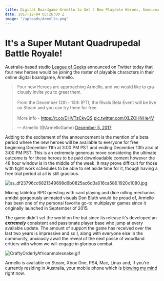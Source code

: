 ```yaml
---
title: Digital Boardgame Armello to Get 4 New Playable Heroes, Announces Beta
date: 2017-12-04 03:26:00 Z
image: "/uploads/Armello.png"
---
```


# It's a Super Mutant Quadrupedal Battle Royale! 

Australia-based studio [League of Geeks](http://leagueofgeeks.com/) announced on Twitter today that four new heroes would be joining the roster of playable characters in their online digital boardgame, Armello. 

 <blockquote class="twitter-tweet" data-lang="en"><p lang="en" dir="ltr">Four new Heroes are approaching Armello, and we would like to graciously invite you to greet them.<br><br>From the December 12th - 13th (PT), the Rivals Beta Event will be live on Steam and you can try them for free.<br><br>More info - <a href="https://t.co/DHVTzCkvQS">https://t.co/DHVTzCkvQS</a> <a href="https://t.co/XLZOHNHe4V">pic.twitter.com/XLZOHNHe4V</a></p>&mdash; Armello (@ArmelloGame) <a href="https://twitter.com/ArmelloGame/status/937847835533369345?ref_src=twsrc%5Etfw">December 5, 2017</a></blockquote>
<script async src="https://platform.twitter.com/widgets.js" charset="utf-8"></script>

Adding to the excitement of the announcement is the mention of a beta period where the new heroes will be available to everyone for free beginning December 11th at 3:00 PM PST and ending December 13th also at 3:00 PM PST. This is an extremely generous move considering the ultimate outcome is for these heroes to be paid downloadable content however the 48 hour window is in the middle of the week. It may prove difficult for those with tight work schedules to be able to set aside time for it, though having a free trial period at all is still gracious. 

![ss_df23796cc6821349698d6b0825ac6d3a016ca589.1920x1080.jpg](/uploads/ss_df23796cc6821349698d6b0825ac6d3a016ca589.1920x1080.jpg)

Mixing tabletop RPG questing with card playing and dice rolling mechanics amidst gorgeously animated visuals Don Bluth would be proud of, Armello has been one of my personal favorite go-to multiplayer games since it originally launched in September of 2015. 

The game didn't set the world on fire but since its release it's developed an ***extremely*** consistent and passionate player base who jump at every available update. The amount of support the game has received over the last two years is impressive and so I, along with everyone else in the community, anxiously await the reveal of the next posse of woodland critters with whom we will engage in glorious combat.  

![CraftyOrderlyAfricanmolesnake.gif](/uploads/CraftyOrderlyAfricanmolesnake.gif)

Armello is available on Steam, Xbox One, PS4, Mac, Linux and, if you're currently residing in Australia, your mobile phone which is [blowing my mind](https://www.youtube.com/watch?v=D1PQ8rCYZNM) right now. 